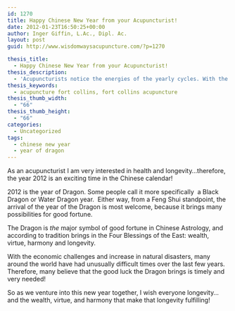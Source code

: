 ```yaml
---
id: 1270
title: Happy Chinese New Year from your Acupuncturist!
date: 2012-01-23T16:50:25+00:00
author: Inger Giffin, L.Ac., Dipl. Ac.
layout: post
guid: http://www.wisdomwaysacupuncture.com/?p=1270

thesis_title:
  - Happy Chinese New Year from your Acupuncturist!
thesis_description:
  - 'Acupuncturists notice the energies of the yearly cycles. With the economic crisis and increase in natural disasters, the luck of the Dragon is timely!  '
thesis_keywords:
  - acupuncture fort collins, fort collins acupuncture
thesis_thumb_width:
  - "66"
thesis_thumb_height:
  - "66"
categories:
  - Uncategorized
tags:
  - chinese new year
  - year of dragon
---
```

As an acupuncturist I am very interested in health and longevity&#8230;therefore, the year 2012 is an exciting time in the Chinese calendar!

2012 is the year of Dragon. Some people call it more specifically  a Black Dragon or Water Dragon year.  Either way, from a Feng Shui standpoint, the arrival of the year of the Dragon is most welcome, because it brings many possibilities for good fortune.

The Dragon is _the_ major symbol of good fortune in Chinese Astrology, and according to tradition brings in the Four Blessings of the East: wealth, virtue, harmony and longevity.

With the economic challenges and increase in natural disasters, many around the world have had unusually difficult times over the last few years. Therefore, many believe that the good luck the Dragon brings is timely and very needed!

So as we venture into this new year together, I wish everyone longevity&#8230;and the wealth, virtue, and harmony that make that longevity fulfilling!

&nbsp;